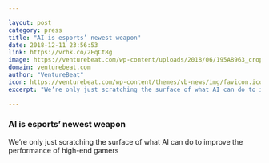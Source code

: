 ```yaml
---

layout: post
category: press
title: "AI is esports’ newest weapon"
date: 2018-12-11 23:56:53
link: https://vrhk.co/2EqCt8g
image: https://venturebeat.com/wp-content/uploads/2018/06/195A8963_cropped.jpg?fit=2172%2C1115&strip=all
domain: venturebeat.com
author: "VentureBeat"
icon: https://venturebeat.com/wp-content/themes/vb-news/img/favicon.ico
excerpt: "We’re only just scratching the surface of what AI can do to improve the performance of high-end gamers"

---
```


### AI is esports’ newest weapon

We’re only just scratching the surface of what AI can do to improve the performance of high-end gamers